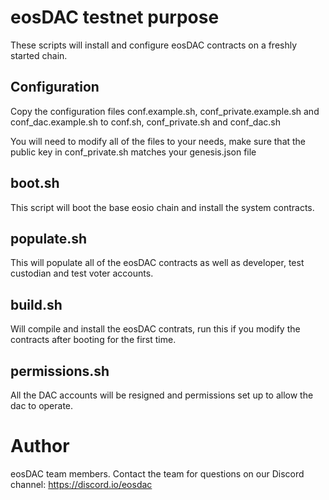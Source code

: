 # eosDAC testnet purpose

These scripts will install and configure eosDAC contracts on a freshly started chain.

## Configuration

Copy the configuration files conf.example.sh, conf_private.example.sh and conf_dac.example.sh to conf.sh, conf_private.sh and conf_dac.sh

You will need to modify all of the files to your needs, make sure that the public key in conf_private.sh matches your genesis.json file

## boot.sh

This script will boot the base eosio chain and install the system contracts.

## populate.sh

This will populate all of the eosDAC contracts as well as developer, test custodian and test voter accounts.

## build.sh

Will compile and install the eosDAC contrats, run this if you modify the contracts after booting for the first time.

## permissions.sh

All the DAC accounts will be resigned and permissions set up to allow the dac to operate.

# Author
eosDAC team members. Contact the team for questions on our Discord channel: https://discord.io/eosdac